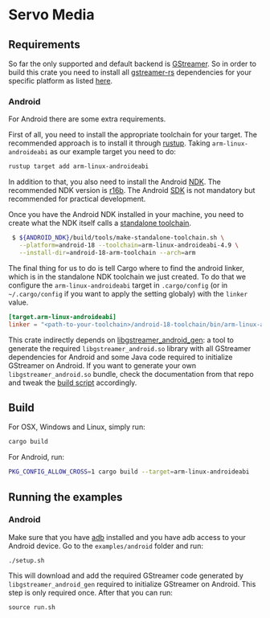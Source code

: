 # Servo Media

## Requirements
So far the only supported and default backend is
[GStreamer](http://gstreamer.freedesktop.org/).
So in order to build  this crate you need to install all
[gstreamer-rs](https://github.com/sdroege/gstreamer-rs) dependencies for your
specific platform as listed
[here](https://github.com/sdroege/gstreamer-rs#installation).

### Android
For Android there are some extra requirements.

First of all, you need to install the appropriate toolchain for your target.
The recommended approach is to install it through
[rustup](https://www.rustup.rs/). Taking `arm-linux-androideabi` as our example
target you need to do:

```bash
rustup target add arm-linux-androideabi
```

In addition to that, you also need to install the Android
[NDK](https://developer.android.com/ndk/guides/index.html#install).
The recommended NDK version is
[r16b](https://developer.android.com/ndk/downloads/older_releases.html). The
Android [SDK](https://developer.android.com/studio/index.html) is not mandatory
but recommended for practical development.

Once you have the Android NDK installed in your machine, you need to create
what the NDK itself calls a
[standalone toolchain](https://developer.android.com/ndk/guides/standalone_toolchain.html).

```bash
 $ ${ANDROID_NDK}/build/tools/make-standalone-toolchain.sh \
   --platform=android-18 --toolchain=arm-linux-androideabi-4.9 \
   --install-dir=android-18-arm-toolchain --arch=arm
```

The final thing for us to do is tell Cargo where to find the android linker,
which is in the standalone NDK toolchain we just created. To do that we
configure the `arm-linux-androideabi` target in `.cargo/config` (or in
`~/.cargo/config` if you want to apply the setting globaly) with the `linker`
value.

```toml
[target.arm-linux-androideabi]
linker = "<path-to-your-toolchain>/android-18-toolchain/bin/arm-linux-androideabi-gcc"
```

This crate indirectly depends on
[libgstreamer_android_gen](https://github.com/ferjm/libgstreamer_android_gen):
a tool to generate the required `libgstreamer_android.so` library with all
GStreamer dependencies for Android and some Java code required to initialize
GStreamer on Android. If you want to generate your own `libgstreamer_android.so`
bundle, check the documentation from that repo and tweak the
[build script](https://github.com/ferjm/media/blob/master/build.rs#L19) accordingly.

## Build
For OSX, Windows and Linux, simply run:
```bash
cargo build
```
For Android, run:
```bash
PKG_CONFIG_ALLOW_CROSS=1 cargo build --target=arm-linux-androideabi
```

## Running the examples
### Android
Make sure that you have [adb](https://developer.android.com/studio/command-line/adb.html)
installed and you have adb access to your
Android device. Go to the `examples/android` folder and run:
```ssh
./setup.sh
```
This will download and add the required GStreamer code generated by
`libgstreamer_android_gen` required to initialize GStreamer on Android. This
step is only required once. After that you can run:
```ssh
source run.sh
```
